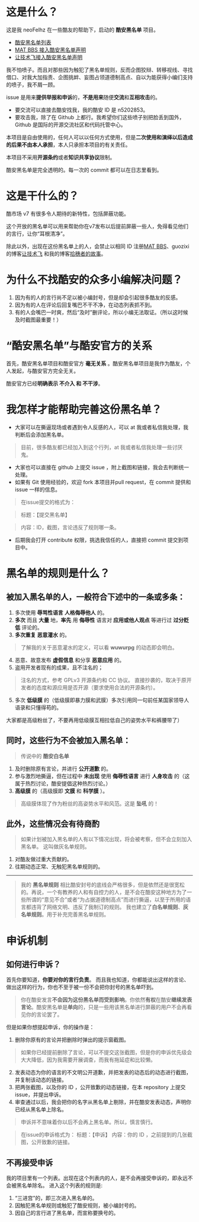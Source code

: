# 这是什么？
这是我 neoFelhz 在一些酷友的帮助下，启动的 **酷安黑名单** 项目。

- [酷安黑名单列表](https://github.com/neoFelhz/blacklist_coolapk/blob/master/blacklist)
- [MAT BBS 接入酷安黑名单声明](https://github.com/neoFelhz/blacklist_coolapk/issues/2)
- [让技术飞接入酷安黑名单声明](https://github.com/neoFelhz/blacklist_coolapk/issues/6)

我不怕喷子。而且对那些因为触犯了黑名单规则，反而企图狡辩、转移视线、寻找借口、对我大加指责、企图挑衅、妄图占领道德制高点、自以为能获得小编们支持的喷子，我不屑一顾。

issue 是用来**提供举报和申诉**的，**不是用来**随便**交流**和**互相攻击**的。

- 要交流可以直接去酷安找我，我的酷安 ID 是 n5202853。
- 要攻击我，除了在 Github 上都行。我希望你们这些喷子别把脸丢到国外，Github 是国际的开源交流社区和代码托管中心。

本项目是自由使用的，任何人可以以任何方式使用，但是**二次使用和演绎以后造成的后果不由本人承担**，本人只承担本项目的有关责任。

本项目不采用**开源条约**或者**知识共享协议**限制。

酷安黑名单是完全透明的。每一次的 commit 都可以在日志里看到。

# 这是干什么的？
酷市场 v7 有很多令人期待的新特性，包括屏蔽功能。

这个开放的黑名单可以用来帮助你在v7发布以后提前屏蔽一些人，免得看见他们的言行，让你“耳根清净”。

除此以外，出现在这份黑名单上的人，会禁止以相同 ID 注册[MAT BBS](https://mat.letitfly.me)、guozixi 的博客[让技术飞](https://www.letitfly.me)
和我的博客[拾穗者的故事](https://neoFelhz.labodev.xyz)。

# 为什么不找酷安的众多小编解决问题？

1. 因为有的人的言行尚不足以被小编封号，但是却会引起很多酷友的反感。
2. 因为有的人在评论后回复嘴巴不干不净，在动态列表抓不到。
3. 有的人会嘴巴一时爽，然后“及时”删评论，所以小编无法取证。（所以这时候及时截图最重要！）

# “酷安黑名单”与酷安官方的关系
首先，酷安黑名单项目和酷安官方 **毫无关系** 。酷安黑名单项目是我作为酷友，个人发起，与酷安官方完全无关。

酷安官方已经**明确表示 不介入 和 不干涉**。

# 我怎样才能帮助完善这份黑名单？

- 大家可以在撕逼现场或者遇到令人反感的人，可以 at 我或者私信我处理，我判断后会添加黑名单。

> 目前，很多酷友都已经加入到这个行列，at 我或者私信我处理一些讨厌鬼。

- 大家也可以直接在 github 上提交 issue ，附上截图和链接，我会去判断统一处理。
- 如果有 Git 使用经验的，欢迎 fork 本项目并pull request，在 commit 提供和 issue 一样的信息。

> 在issue提交的格式为：

> 标题：【提交黑名单】

> 内容：ID，截图，言论违反了规则哪一条。

- 后期我会打开 contribute 权限，挑选我信任的人，直接把 commit 提交到项目中。

# 黑名单的规则是什么？
## 被加入黑名单的人，一般符合下述中的一条或多条：

1. 多次使用 **辱骂性语言** **人格侮辱他人** 的。
2. **多次** 而且 **大量** 地，**率先** 用 **侮辱性** 语言对 **应用或他人观点** 等进行过 **过分贬低** 评论的。
3. **多次重复** **恶意灌水** 的。

> 了解我的关于恶意灌水的定义，可以看 **wuwurpg** 的动态即会明白。

4. 恶意、故意发布 **虚假信息** 和分享 **恶意应用** 的。 
5. 盗用开发者现有的成果，且不注名的；

> 注名的方式，参考 GPLv3 开源条约和 CC 协议。
> 直接抄袭的，取决于原开发者的态度和源应用是否开源（要求使用合法的开源条约）。

5. 多次 **低级膜** 的（低级膜即暴力膜和武膜）多次引用同一句前任某国家领导人语录和只懂得苟的。

大家都是高级粉丝了，不要再用低级膜互相拉低自己的姿势水平和裤腰带了）

## 同时，这些行为不会被加入黑名单：

> 传说中的 **酷安白名单**

1. 及时删除原有言论，并进行 **公开道歉** 的。
2. 参与激烈地撕逼，但在过程中 **未出现** 使用 **侮辱性语言** 进行 **人身攻击** 的（这属于热烈讨论，酷安提倡这种热烈讨论。）
3. **高级膜** 的（高级膜即 **文膜** 和 **科学膜** ）。

> 高级膜体现了作为粉丝的高姿势水平和风范。这是 **坠吼** 的！

## 此外，这些情况会有待商酌
> 如果计划被加入黑名单的人有以下情况出现，将会被考察，但不会立刻加入黑名单。
> 这叫做灰名单规则。

1. 对酷友做过重大贡献的。
2. 往期动态正常、无触犯黑名单规则的。

-----

> 我的 **黑名单规则** 相比酷安封号的底线会严格很多，但是依然还是很宽松的。再说，一个有教养的人和有自控力的人，是不会在酷安这种地方为了一些所谓的“意见不合”或者“为占据道德制高点”而进行撕逼，以至于所用的语言都违背了网络文明、违反了我制订的规则。
> 我也建立了**白名单规则**、**灰名单规则**。用于补充完善黑名单规则。

# 申诉机制

## 如何进行申诉？
首先你要知道，**你要对你的言行负责**。
而且我也知道，你都能说出这样的言论、做出这样的行为，你也不至于被一份不会把你封号的黑名单吓到。
> 你在酷安发言**不会因为这份黑名单而受到影响**。你依然**有权**在酷安**继续发表言论**。酷安黑名单是**单向**的，只是一些用该黑名单进行屏蔽的用户不会再看见你的言论罢了。

但是如果你想提起申诉，你的操作是：

1. 删除你原有的言论并把删除时弹出的提示窗截图。

> 如果你已经提前删除了言论，可以不提交这张截图，但是你的申诉优先级会大大降低，因为我需要开展调查，而我有拖延症和比较懒。

2. 发表动态为你的语言的不文明公开道歉，并把发表的动态后的动态进行截图，并复制该动态的链接。
3. 把两张截图，以及你的 ID ，公开致歉的动态链接，在本 repository 上提交 issue，并提出申诉。
4. 审查通过以后，我会把你的名字从黑名单上剔除，并在酷安发表动态，声明你已经从黑名单上除名。

> 申诉并不意味着你以后不会再上黑名单。所以，慎言慎行。

> 在issue的申诉格式为：
> 标题：【申诉】
> 内容：你的 ID ，之前提到的几张截图，公开致歉的链接。

## 不再接受申诉

我的项目里有一个列表。出现在这个列表内的人，是不会再接受申诉的，即永远不会被黑名单除名。
进入这个列表的规则是:

1. “三进宫”的，即三次进入黑名单的。
2. 因触犯黑名单规则或触犯了酷安规则，被小编封号的。
3. 因自己的言行进了黑名单，而宣称要换号的。